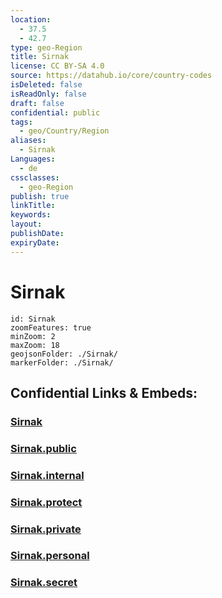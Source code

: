 ```yaml
---
location:
  - 37.5
  - 42.7
type: geo-Region
title: Sirnak
license: CC BY-SA 4.0
source: https://datahub.io/core/country-codes
isDeleted: false
isReadOnly: false
draft: false
confidential: public
tags:
  - geo/Country/Region
aliases:
  - Sirnak
Languages:
  - de
cssclasses:
  - geo-Region
publish: true
linkTitle:
keywords:
layout:
publishDate:
expiryDate:
---
```


# Sirnak

```leaflet
id: Sirnak
zoomFeatures: true 
minZoom: 2 
maxZoom: 18
geojsonFolder: ./Sirnak/
markerFolder: ./Sirnak/
```


## Confidential Links & Embeds: 

### [Sirnak](/_Standards/Earth/Continent/Europe/Europe~East/Turkey/Provinces~Turkey/Sirnak.md) 

### [Sirnak.public](/_public/Earth/Continent/Europe/Europe~East/Turkey/Provinces~Turkey/Sirnak.public.md) 

### [Sirnak.internal](/_internal/Earth/Continent/Europe/Europe~East/Turkey/Provinces~Turkey/Sirnak.internal.md) 

### [Sirnak.protect](/_protect/Earth/Continent/Europe/Europe~East/Turkey/Provinces~Turkey/Sirnak.protect.md) 

### [Sirnak.private](/_private/Earth/Continent/Europe/Europe~East/Turkey/Provinces~Turkey/Sirnak.private.md) 

### [Sirnak.personal](/_personal/Earth/Continent/Europe/Europe~East/Turkey/Provinces~Turkey/Sirnak.personal.md) 

### [Sirnak.secret](/_secret/Earth/Continent/Europe/Europe~East/Turkey/Provinces~Turkey/Sirnak.secret.md)

